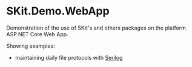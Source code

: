 # SKit.Demo.WebApp

Demonstration of the use of SKit's and others packages on the platform ASP.NET Core Web App.

Showing examples:

- maintaining daily file protocols with [Serilog](https://serilog.net/)
